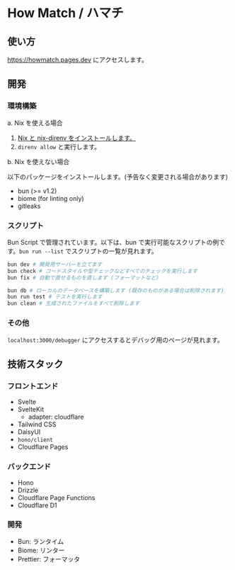 # How Match / ハマチ

## 使い方

<https://howmatch.pages.dev> にアクセスします。

## 開発

### 環境構築

a. Nix を使える場合

1. [Nix と nix-direnv をインストールします。](./docs/install-nix.md)
1. `direnv allow` と実行します。

b. Nix を使えない場合

以下のパッケージをインストールします。(予告なく変更される場合があります)

- bun (>= v1.2)
- biome (for linting only)
- gitleaks

### スクリプト

Bun Script で管理されています。以下は、bun で実行可能なスクリプトの例です。`bun run --list` でスクリプトの一覧が見れます。

```sh
bun dev # 開発用サーバーを立てます
bun check # コードスタイルや型チェックなどすべてのチェックを実行します
bun fix # 自動で直せるものを直します (フォーマットなど)

bun db # ローカルのデータベースを構築します (既存のものがある場合は削除されます)
bun run test # テストを実行します
bun clean # 生成されたファイルをすべて削除します
```

### その他

`localhost:3000/debugger` にアクセスするとデバッグ用のページが見れます。

## 技術スタック

### フロントエンド

- Svelte
- SvelteKit
  - adapter: cloudflare
- Tailwind CSS
- DaisyUI
- `hono/client`
- Cloudflare Pages

### バックエンド

- Hono
- Drizzle
- Cloudflare Page Functions
- Cloudflare D1

### 開発

- Bun: ランタイム
- Biome: リンター
- Prettier: フォーマッタ
